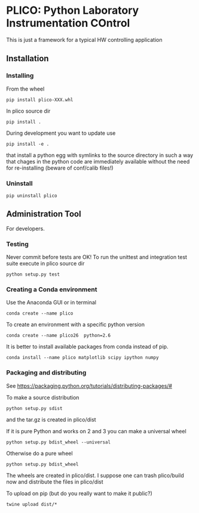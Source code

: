 # PLICO: Python Laboratory Instrumentation COntrol

This is just a framework for a typical HW controlling application

## Installation

### Installing
From the wheel
```
pip install plico-XXX.whl
```

In plico source dir
```
pip install .
```

During development you want to update use

```
pip install -e .
```
that install a python egg with symlinks to the source directory in such 
a way that chages in the python code are immediately available without 
the need for re-installing (beware of conf/calib files!)

### Uninstall

```
pip uninstall plico
```




## Administration Tool

For developers.


### Testing
Never commit before tests are OK!
To run the unittest and integration test suite execute in plico source dir

```
python setup.py test
```


### Creating a Conda environment
Use the Anaconda GUI or in terminal

```
conda create --name plico 
```

To create an environment with a specific python version

```
conda create --name plico26  python=2.6
```


It is better to install available packages from conda instead of pip. 

```
conda install --name plico matplotlib scipy ipython numpy
```

### Packaging and distributing

See https://packaging.python.org/tutorials/distributing-packages/#

To make a source distribution

```
python setup.py sdist
```

and the tar.gz is created in plico/dist


If it is pure Python and works on 2 and 3 you can make a universal wheel 

```
python setup.py bdist_wheel --universal
```

Otherwise do a pure wheel

```
python setup.py bdist_wheel
```

The wheels are created in plico/dist. I suppose one can trash plico/build now and distribute the files in plico/dist


To upload on pip (but do you really want to make it public?)

```
twine upload dist/*
```
